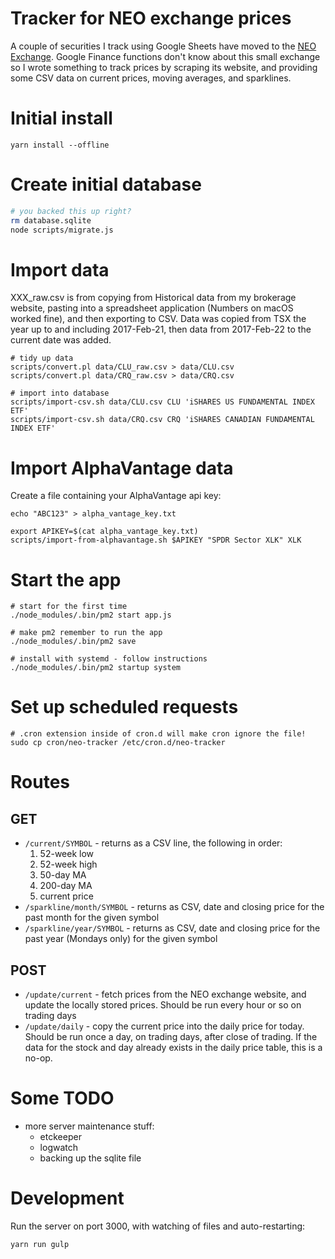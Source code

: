 # Tracker for NEO exchange prices

A couple of securities I track using Google Sheets have moved to the [NEO
Exchange](https://aequitasneoexchange.com/en/).  Google Finance functions
don't know about this small exchange so I wrote something to track prices by
scraping its website, and providing some CSV data on current prices, moving
averages, and sparklines.

# Initial install

```
yarn install --offline
```

# Create initial database

```sh
# you backed this up right?
rm database.sqlite
node scripts/migrate.js
```

# Import data

XXX_raw.csv is from copying from Historical data from my brokerage website,
pasting into a spreadsheet application (Numbers on macOS worked fine), and
then exporting to CSV.  Data was copied from TSX the year up to and including
2017-Feb-21, then data from 2017-Feb-22 to the current date was added.

```
# tidy up data
scripts/convert.pl data/CLU_raw.csv > data/CLU.csv
scripts/convert.pl data/CRQ_raw.csv > data/CRQ.csv

# import into database
scripts/import-csv.sh data/CLU.csv CLU 'iSHARES US FUNDAMENTAL INDEX ETF'
scripts/import-csv.sh data/CRQ.csv CRQ 'iSHARES CANADIAN FUNDAMENTAL INDEX ETF'
```

# Import AlphaVantage data

Create a file containing your AlphaVantage api key:
```
echo "ABC123" > alpha_vantage_key.txt
```

```
export APIKEY=$(cat alpha_vantage_key.txt)
scripts/import-from-alphavantage.sh $APIKEY "SPDR Sector XLK" XLK
```

# Start the app

```
# start for the first time
./node_modules/.bin/pm2 start app.js

# make pm2 remember to run the app
./node_modules/.bin/pm2 save

# install with systemd - follow instructions
./node_modules/.bin/pm2 startup system
```

# Set up scheduled requests

```
# .cron extension inside of cron.d will make cron ignore the file!
sudo cp cron/neo-tracker /etc/cron.d/neo-tracker
```

# Routes

## GET

* `/current/SYMBOL` - returns as a CSV line, the following in order:
  1. 52-week low
  1. 52-week high
  1. 50-day MA
  1. 200-day MA
  1. current price
* `/sparkline/month/SYMBOL` - returns as CSV, date and closing price for the
  past month for the given symbol
* `/sparkline/year/SYMBOL` - returns as CSV, date and closing price for the
  past year (Mondays only) for the given symbol

## POST

* `/update/current` - fetch prices from the NEO exchange website, and update
  the locally stored prices.  Should be run every hour or so on trading days
* `/update/daily` - copy the current price into the daily price for today.
  Should be run once a day, on trading days, after close of trading.  If the
  data for the stock and day already exists in the daily price table, this is
  a no-op.

# Some TODO

* more server maintenance stuff:
  * etckeeper
  * logwatch
  * backing up the sqlite file

# Development

Run the server on port 3000, with watching of files and auto-restarting:
```
yarn run gulp
```

<!--
 vim:tw=78
-->
